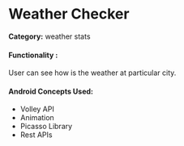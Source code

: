 <h1>Weather Checker</h1>

<p><b>Category:</b> weather stats</p>


<h4>Functionality : </h4>
<p>User can see how is the weather at particular city.  
</p>


<h4>Android Concepts Used:</h4>
<ul>
<li>Volley API</li>
<li>Animation</li>
<li>Picasso Library</li>
<li>Rest APIs</li>
</ul>

